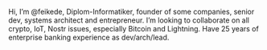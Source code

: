Hi, I’m @feikede, Diplom-Informatiker, founder of some companies, senior dev, systems architect and entrepreneur. I’m looking to collaborate on all crypto, IoT, Nostr issues, especially Bitcoin and Lightning. Have 25 years of enterprise banking experience as dev/arch/lead.

<!---
feikede/feikede is a ✨ special ✨ repository because its `README.md` (this file) appears on your GitHub profile.
You can click the Preview link to take a look at your changes.
--->
